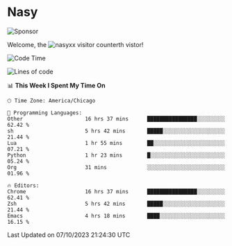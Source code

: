 # Nasy

<!--
<p align="center">
<img height="200" src="https://github-readme-stats.vercel.app/api?username=nasyxx&count_private=true&show_icons=true&theme=dracula&include_all_commits=true"/>
<img height="200" src="https://github-readme-stats.vercel.app/api/top-langs/?username=nasyxx&theme=dracula&hide=html,jupyter+notebook&count_private=true&show_icons=true"/>
</p>

  
----------------
-->

![Sponsor](https://img.shields.io/static/v1.svg?label=Sponsor&message=%E2%9D%A4&logo=GitHub&style=flat&color=pink)
 
Welcome, the ![nasyxx visitor counter](https://count.getloli.com/get/@nasyxx?theme=rule34)th vistor!
 
<!--START_SECTION:waka-->
![Code Time](http://img.shields.io/badge/Code%20Time-3%2C770%20hrs%204%20mins-blue)

![Lines of code](https://img.shields.io/badge/From%20Hello%20World%20I%27ve%20Written-6.3%20million%20lines%20of%20code-blue)

📊 **This Week I Spent My Time On** 

```text
🕑︎ Time Zone: America/Chicago

💬 Programming Languages: 
Other                    16 hrs 37 mins      ████████████████░░░░░░░░░   62.42 % 
sh                       5 hrs 42 mins       █████░░░░░░░░░░░░░░░░░░░░   21.44 % 
Lua                      1 hr 55 mins        ██░░░░░░░░░░░░░░░░░░░░░░░   07.21 % 
Python                   1 hr 23 mins        █░░░░░░░░░░░░░░░░░░░░░░░░   05.24 % 
Org                      31 mins             ░░░░░░░░░░░░░░░░░░░░░░░░░   01.96 % 

🔥 Editors: 
Chrome                   16 hrs 37 mins      ████████████████░░░░░░░░░   62.41 % 
Zsh                      5 hrs 42 mins       █████░░░░░░░░░░░░░░░░░░░░   21.44 % 
Emacs                    4 hrs 18 mins       ████░░░░░░░░░░░░░░░░░░░░░   16.15 % 
```


 Last Updated on 07/10/2023 21:24:30 UTC
<!--END_SECTION:waka-->

<!-- ![visitors](https://visitor-badge.laobi.icu/badge?page_id=nasyxx.nasyxx) -->
